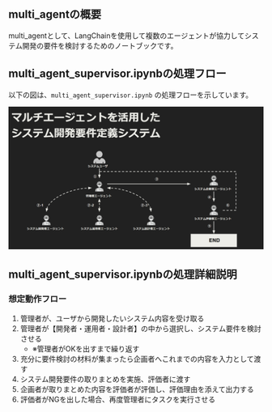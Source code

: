 ## multi_agentの概要

multi_agentとして、LangChainを使用して複数のエージェントが協力してシステム開発の要件を検討するためのノートブックです。

## multi_agent_supervisor.ipynbの処理フロー

以下の図は、`multi_agent_supervisor.ipynb` の処理フローを示しています。

![multi_agent_supervisor_workflow](./multi_agnet_supervisor_workflow.png)

## multi_agent_supervisor.ipynbの処理詳細説明

### 想定動作フロー

1. 管理者が、ユーザから開発したいシステム内容を受け取る
2. 管理者が【開発者・運用者・設計者】の中から選択し、システム要件を検討させる
   - ※管理者がOKを出すまで繰り返す
3. 充分に要件検討の材料が集まったら企画者へこれまでの内容を入力として渡す
4. システム開発要件の取りまとめを実施、評価者に渡す
5. 企画者が取りまとめた内容を評価者が評価し、評価理由を添えて出力する
6. 評価者がNGを出した場合、再度管理者にタスクを実行させる